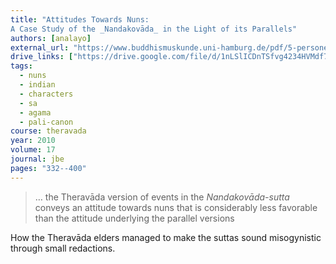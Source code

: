 ```yaml
---
title: "Attitudes Towards Nuns:
A Case Study of the _Nandakovāda_ in the Light of its Parallels"
authors: [analayo]
external_url: "https://www.buddhismuskunde.uni-hamburg.de/pdf/5-personen/analayo/attitudes-towards-nuns.pdf"
drive_links: ["https://drive.google.com/file/d/1nLSlICDnTSfvg4234HVMdf7XUe7OZ1rd/view?usp=drivesdk"]
tags:
  - nuns
  - indian
  - characters
  - sa
  - agama
  - pali-canon
course: theravada
year: 2010
volume: 17
journal: jbe
pages: "332--400"
---
```


> … the Theravāda version of events in the _Nandakovāda-sutta_ conveys an attitude towards nuns that is considerably less favorable than the attitude underlying the parallel versions

How the Theravāda elders managed to make the suttas sound misogynistic through small redactions.
